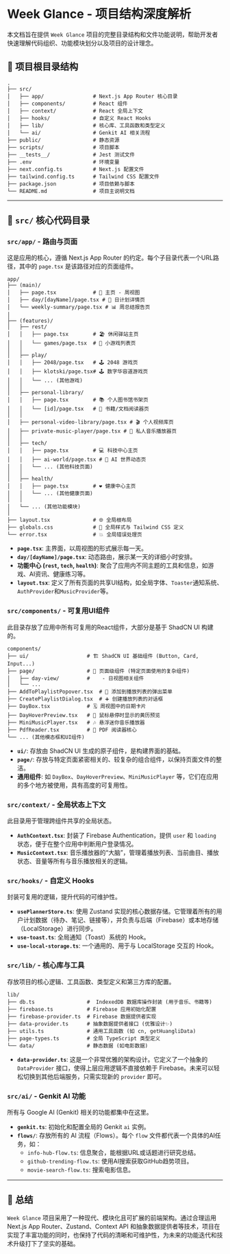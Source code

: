 
# Week Glance - 项目结构深度解析

本文档旨在提供 `Week Glance` 项目的完整目录结构和文件功能说明，帮助开发者快速理解代码组织、功能模块划分以及项目的设计理念。

## 🌳 项目根目录结构

```
.
├── src/
│   ├── app/                # Next.js App Router 核心目录
│   ├── components/         # React 组件
│   ├── context/            # React 全局上下文
│   ├── hooks/              # 自定义 React Hooks
│   ├── lib/                # 核心库、工具函数和类型定义
│   └── ai/                 # Genkit AI 相关流程
├── public/                 # 静态资源
├── scripts/                # 项目脚本
├── __tests__/              # Jest 测试文件
├── .env                    # 环境变量
├── next.config.ts          # Next.js 配置文件
├── tailwind.config.ts      # Tailwind CSS 配置文件
├── package.json            # 项目依赖与脚本
└── README.md               # 项目主说明文档
```

---

## 📂 `src/` 核心代码目录

### `src/app/` - 路由与页面

这是应用的核心，遵循 Next.js App Router 的约定。每个子目录代表一个URL路径，其中的 `page.tsx` 是该路径对应的页面组件。

```
app/
├── (main)/
│   ├── page.tsx            # 📅 主页 - 周视图
│   ├── day/[dayName]/page.tsx # 📝 日计划详情页
│   └── weekly-summary/page.tsx # 📊 周总结报告页
│
├── (features)/
│   ├── rest/
│   │   ├── page.tsx        # 🏖️ 休闲驿站主页
│   │   └── games/page.tsx  # 🎲 小游戏列表页
│   │
│   ├── play/
│   │   ├── 2048/page.tsx   # 🕹️ 2048 游戏页
│   │   ├── klotski/page.tsx# 🕹️ 数字华容道游戏页
│   │   └── ... (其他游戏)
│   │
│   ├── personal-library/
│   │   ├── page.tsx        # 📚 个人图书馆书架页
│   │   └── [id]/page.tsx   # 📖 书籍/文档阅读器页
│   │
│   ├── personal-video-library/page.tsx # 🎬 个人视频库页
│   ├── private-music-player/page.tsx # 🎵 私人音乐播放器页
│   │
│   ├── tech/
│   │   ├── page.tsx        # 💻 科技中心主页
│   │   ├── ai-world/page.tsx # 🤖 AI 世界动态页
│   │   └── ... (其他科技页面)
│   │
│   ├── health/
│   │   ├── page.tsx        # ❤️ 健康中心主页
│   │   └── ... (其他健康页面)
│   │
│   └── ... (其他功能模块)
│
├── layout.tsx              # 🌐 全局根布局
├── globals.css             # 🎨 全局样式与 Tailwind CSS 定义
└── error.tsx               # 💥 全局错误处理页
```

- **`page.tsx`**: 主界面，以周视图的形式展示每一天。
- **`day/[dayName]/page.tsx`**: 动态路由，展示某一天的详细小时安排。
- **功能中心 (`rest`, `tech`, `health`)**: 聚合了应用内不同主题的工具和信息，如游戏、AI资讯、健康练习等。
- **`layout.tsx`**: 定义了所有页面的共享UI结构，如全局字体、`Toaster`通知系统、`AuthProvider`和`MusicProvider`等。

### `src/components/` - 可复用UI组件

此目录存放了应用中所有可复用的React组件，大部分是基于 ShadCN UI 构建的。

```
components/
├── ui/                   # 🏗️ ShadCN UI 基础组件 (Button, Card, Input...)
├── page/                 # 📄 页面级组件 (特定页面使用的复杂组件)
│   ├── day-view/         #    - 日视图相关组件
│   └── ...
├── AddToPlaylistPopover.tsx  # 🎵 添加到播放列表的弹出菜单
├── CreatePlaylistDialog.tsx  # ➕ 创建播放列表的对话框
├── DayBox.tsx            # 🗓️ 周视图中的日期卡片
├── DayHoverPreview.tsx   # 🏮 鼠标悬停时显示的黄历预览
├── MiniMusicPlayer.tsx   # 🎶 悬浮迷你音乐播放器
├── PdfReader.tsx         # 📄 PDF 阅读器核心
└── ... (其他模态框和UI组件)
```

- **`ui/`**: 存放由 ShadCN UI 生成的原子组件，是构建界面的基础。
- **`page/`**: 存放与特定页面紧密相关的、较复杂的组合组件，以保持页面文件的整洁。
- **通用组件**: 如 `DayBox`、`DayHoverPreview`、`MiniMusicPlayer` 等，它们在应用的多个地方被使用，具有高度的可复用性。

### `src/context/` - 全局状态上下文

此目录用于管理跨组件共享的全局状态。

- **`AuthContext.tsx`**: 封装了 Firebase Authentication，提供 `user` 和 `loading` 状态，便于在整个应用中判断用户登录情况。
- **`MusicContext.tsx`**: 音乐播放器的“大脑”，管理着播放列表、当前曲目、播放状态、音量等所有与音乐播放相关的逻辑。

### `src/hooks/` - 自定义 Hooks

封装可复用的逻辑，提升代码的可维护性。

- **`usePlannerStore.ts`**: 使用 Zustand 实现的核心数据存储。它管理着所有的用户计划数据（待办、笔记、链接等），并负责与后端（Firebase）或本地存储（LocalStorage）进行同步。
- **`use-toast.ts`**: 全局通知（Toast）系统的 Hook。
- **`use-local-storage.ts`**: 一个通用的、用于与 LocalStorage 交互的 Hook。

### `src/lib/` - 核心库与工具

存放项目的核心逻辑、工具函数、类型定义和第三方库的配置。

```
lib/
├── db.ts                 #  IndexedDB 数据库操作封装 (用于音乐、书籍等)
├── firebase.ts           # Firebase 应用初始化配置
├── firebase-provider.ts  # Firebase 数据提供者实现
├── data-provider.ts      # 抽象数据提供者接口 (优雅设计✨)
├── utils.ts              # 通用工具函数 (如 cn, getHuangliData)
├── page-types.ts         # 全局 TypeScript 类型定义
└── data/                 # 静态数据 (如电影数据)
```

- **`data-provider.ts`**: 这是一个非常优雅的架构设计。它定义了一个抽象的 `DataProvider` 接口，使得上层应用逻辑不直接依赖于 Firebase。未来可以轻松切换到其他后端服务，只需实现新的 `provider` 即可。

### `src/ai/` - Genkit AI 功能

所有与 Google AI (Genkit) 相关的功能都集中在这里。

- **`genkit.ts`**: 初始化和配置全局的 Genkit `ai` 实例。
- **`flows/`**: 存放所有的 AI 流程（Flows）。每个 `flow` 文件都代表一个具体的AI任务，如：
    - `info-hub-flow.ts`: 信息聚合，能根据URL或话题进行研究总结。
    - `github-trending-flow.ts`: 使用AI搜索获取GitHub趋势项目。
    - `movie-search-flow.ts`: 搜索电影信息。

---

## 🏁 总结

`Week Glance` 项目采用了一种现代、模块化且可扩展的前端架构。通过合理运用 Next.js App Router、Zustand、Context API 和抽象数据提供者等技术，项目在实现了丰富功能的同时，也保持了代码的清晰和可维护性，为未来的功能迭代和技术升级打下了坚实的基础。
